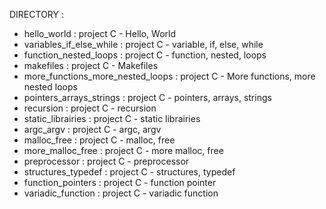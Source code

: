 DIRECTORY :
 
- hello_world : project C - Hello, World
- variables_if_else_while : project C - variable, if, else, while
- function_nested_loops : project C - function, nested, loops
- makefiles : project C - Makefiles
- more_functions_more_nested_loops : project C - More functions, more nested loops
- pointers_arrays_strings : project C - pointers, arrays, strings
- recursion : project C - recursion
- static_librairies : project C - static librairies
- argc_argv : project C - argc, argv
- malloc_free : project C - malloc, free
- more_malloc_free : project C - more malloc, free
- preprocessor : project C - preprocessor
- structures_typedef : project C - structures, typedef
- function_pointers : project C - function pointer
- variadic_function : project C - variadic function
